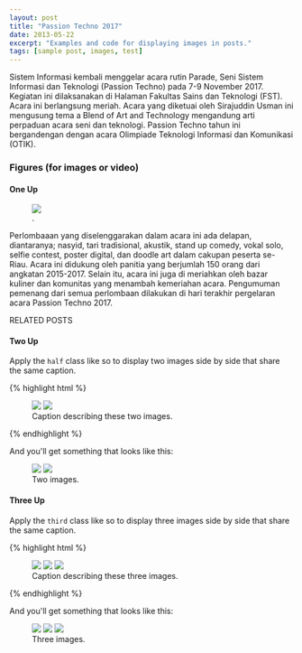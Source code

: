 ```yaml
---
layout: post
title: "Passion Techno 2017"
date: 2013-05-22
excerpt: "Examples and code for displaying images in posts."
tags: [sample post, images, test]
---
```


Sistem Informasi kembali menggelar acara rutin Parade, Seni Sistem Informasi dan Teknologi (Passion Techno) pada 7-9 November 2017.  Kegiatan ini dilaksanakan di Halaman Fakultas Sains dan Teknologi (FST). Acara ini berlangsung meriah. Acara yang diketuai oleh Sirajuddin Usman ini mengusung tema a Blend of Art and Technology mengandung arti perpaduan acara seni dan teknologi. Passion Techno tahun ini bergandengan dengan acara Olimpiade Teknologi Informasi dan Komunikasi (OTIK).

### Figures (for images or video)

#### One Up

<figure>
	<a href="http://farm9.staticflickr.com/8426/7758832526_cc8f681e48_b.jpg"><img src="http://farm9.staticflickr.com/8426/7758832526_cc8f681e48_c.jpg"></a>
	<figcaption><a href="https://fst.uin-suska.ac.id/2017/11/09/tahun-ke-4-passion-techno-berlangsung-meriah/" title="passion techno"></a>.</figcaption>
</figure>
Perlombaaan yang diselenggarakan dalam acara ini ada delapan, diantaranya; nasyid, tari tradisional, akustik, stand up comedy, vokal solo, selfie contest, poster digital, dan doodle art dalam cakupan peserta se-Riau. Acara ini didukung oleh panitia yang berjumlah 150 orang dari angkatan 2015-2017. Selain itu, acara ini juga di meriahkan oleh bazar kuliner dan komunitas yang menambah kemeriahan acara. Pengumuman pemenang dari semua perlombaan dilakukan di hari terakhir pergelaran acara Passion Techno 2017.

RELATED POSTS


#### Two Up

Apply the `half` class like so to display two images side by side that share the same caption.

{% highlight html %}
<figure class="half">
    <a href="/images/image-filename-1-large.jpg"><img src="/images/image-filename-1.jpg"></a>
    <a href="/images/image-filename-2-large.jpg"><img src="/images/image-filename-2.jpg"></a>
    <figcaption>Caption describing these two images.</figcaption>
</figure>
{% endhighlight %}

And you'll get something that looks like this:

<figure class="half">
	<a href="http://placehold.it/1200x600.JPG"><img src="http://placehold.it/600x300.jpg"></a>
	<a href="http://placehold.it/1200x600.jpeg"><img src="http://placehold.it/600x300.jpg"></a>
	<figcaption>Two images.</figcaption>
</figure>

#### Three Up

Apply the `third` class like so to display three images side by side that share the same caption.

{% highlight html %}
<figure class="third">
	<img src="/images/image-filename-1.jpg">
	<img src="/images/image-filename-2.jpg">
	<img src="/images/image-filename-3.jpg">
	<figcaption>Caption describing these three images.</figcaption>
</figure>
{% endhighlight %}

And you'll get something that looks like this:

<figure class="third">
	<img src="http://placehold.it/600x300.jpg">
	<img src="http://placehold.it/600x300.jpg">
	<img src="http://placehold.it/600x300.jpg">
	<figcaption>Three images.</figcaption>
</figure>
